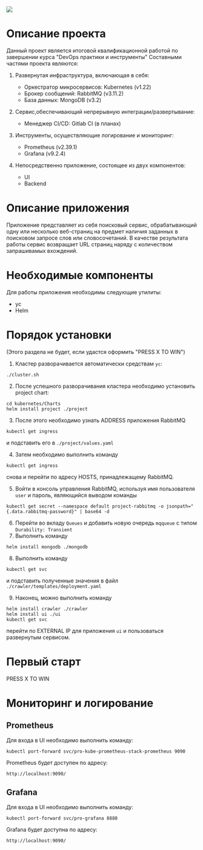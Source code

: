 <img src="https://img.shields.io/github/v/tag/maddogsstyle/otus-project?label=version" />

# Описание проекта
Данный проект является итоговой квалификационной работой по завершении курса "DevOps практики и инструменты"
Составными частями проекта являются:

1. Развернутая инфраструктура, включающая в себя:
	- Оркестратор микросервисов: Kubernetes (v1.22)
	- Брокер сообщений: RabbitMQ (v3.11.2)
	- База данных: MongoDB (v3.2)

2. Сервис,обеспечивающий непрерывную интеграции/развертывание:
	- Менеджер CI/CD: Gitlab CI (в планах)

3. Инструменты, осуществляющие логирование и мониторинг:
	- Prometheus (v2.39.1)
	- Grafana (v9.2.4)

4. Непосредственно приложение, состоящее из двух компонентов:
	- UI
	- Backend

# Описание приложения
Приложение представляет из себя поисковый сервис, обрабатывающий одну или несколько веб-страниц на предмет наличия заданных в поисковом запросе слов или словосочетаний.
В качестве результата работы сервис возвращает URL страниц наряду с количеством запрашивамых вхождений.

# Необходимые компоненты
Для работы приложения необходимы следующие утилиты:

- yc
- Helm

# Порядок установки
(Этого раздела не будет, если удастся оформить "PRESS X TO WIN")

1. Кластер разворачивается автоматически средствам `yc`:
```
./cluster.sh
```
2. После успешного разворачивания кластера необходимо установить project chart:
```
cd kubernetes/Charts
helm install project ./project
```
3. После этого необходимо узнать ADDRESS приложения RabbitMQ
```
kubectl get ingress
```
и подставить его в `./project/values.yaml`

4. Затем необходимо выполнить команду 
```
kubectl get ingress
``` 

снова и перейти по адресу HOSTS, принадлежащему RabbitMQ.

5. Войти в консоль управления RabbitMQ, используя имя пользователя `user` и пароль, являющийся выводом команды
```
kubectl get secret --namespace default project-rabbitmq -o jsonpath="{.data.rabbitmq-password}" | base64 -d
```
6. Перейти во вкладу `Queues` и добавить новую очередь `mqqueue` с типом `Durability: Transient`
7. Выполнить команду 
```
helm install mongodb ./mongodb
```
8.  Выполнить команду
```
kubectl get svc
```
и подставить полученные значения в файл `./crawler/templates/deployment.yaml`


9. Наконец, можно выполнить команду
```
helm install crawler ./crawler
helm install ui ./ui
kubectl get svc
```
перейти по EXTERNAL IP для приложения `ui` и пользоваться развернутым сервисом.
# Первый старт

PRESS X TO WIN

# Мониторинг и логирование

## Prometheus

Для входа в UI необходимо выполнить команду:

```
kubectl port-forward svc/pro-kube-prometheus-stack-prometheus 9090
```

Prometheus будет доступен по адресу:

`http://localhost:9090/`

## Grafana

Для входа в UI необходимо выполнить команду:

```
kubectl port-forward svc/pro-grafana 8880
```

Grafana будет доступна по адресу:

`http://localhost:9090/`